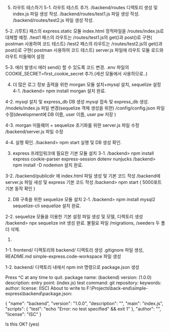5. 라우트 테스하기
5-1.
라우트 테스트 추가. 
/backend/routes 디렉토리 생성 및 index.js 파일 생성 작성.
/backend/routes/test1.js 파일 생성 작성.
/backend/routes/test2.js 파일 생성 작성.

5-2.
/(루트) 패스의 express.static 모듈 index.html 정적파일을 /routes/index.js로 대체할 예정.
/test1 패스의 라우트는 /routes/test1.js의 get()과 post()로 구현( postman 사용하여 코드 테스트)
/test2 패스의 라우트는 /routes/test2.js의 get()과 post()로 구현( postman 사용하여 코드 테스트)
server.js 파일에 라우트 모듈 로드와 라우트 미들웨어 설정

5-3. 
에러 발생시 에러 send() 할 수 있도록 코드 변경.
.env 파일의 COOKIE_SECRET=first_cookie_secret 추가.(세션 모듈에서 사용하므로..)

4. 더 많은 로그 정보 출력을 위한 morgan 모듈 설치+mysql 설치, sequelize 설정
4-1.
/backend> npm install morgan
설치 완료.

4-2. mysql 설치 및 express_db DB 생성
mysql 접속 및 express_db 생성.
/models/index.js 파일 변경(sequelize 객체 생성을 위한)
/config/config.json 파일 수정(development에 DB 이름, user 이름, user pw 저장 )

4-3. morgan 미들웨어 + sequelize 초기화를 위한 server.js 파일 수정
/backend/server.js 파일 수정

4-4. 실행 확인.
/backend> npm start
실행 및 DB 생성 확인.


3. express 프레임워크에 필요한 기본 모듈 설치
3-1.
/backend> npm install express cookie-parser express-session dotenv nunjucks
/backend> npm install -D nodemon
설치 완료.

3-2.
/backend/publicdir 에 index.html 파일 생성 및 기본 코드 작성
/backend에 server.js 파일 새성 및 express 기본 코드 작성
/backend> npm start 
( 5000포트 기본 동작 확인 )

2. DB 구축을 위한 sequelize 모듈 설치 
2-1.
/backend> npm install mysql2 sequelize-cli sequelize
설치 완료.

2-2.
sequelize 모듈을 이용한 기본 설정 파일 생성 및 모델, 디렉토리 생성 
/backend> npx sequelize init
생성 완료.
불필요 파일 /migrations, /seeders 두 폴더 삭제.

1.
1-1.
frontend/ 디렉토리와
backend/ 디렉토리 생성
.gitignore 파일 생성,
README.md
simple-express.code-workspace 파일 생성

1-2.
backend/ 디렉토리 내에서
npm init 명령으로 package.json 생성

Press ^C at any time to quit.
package name: (backend)
version: (1.0.0)
description:
entry point: (index.js)
test command:
git repository:
keywords:
author:
license: (ISC)
About to write to F:\Projects\back-end\simple-express\backend\package.json:

{
  "name": "backend",
  "version": "1.0.0",
  "description": "",
  "main": "index.js",
  "scripts": {
    "test": "echo \"Error: no test specified\" && exit 1"
  },
  "author": "",
  "license": "ISC"
}


Is this OK? (yes)

